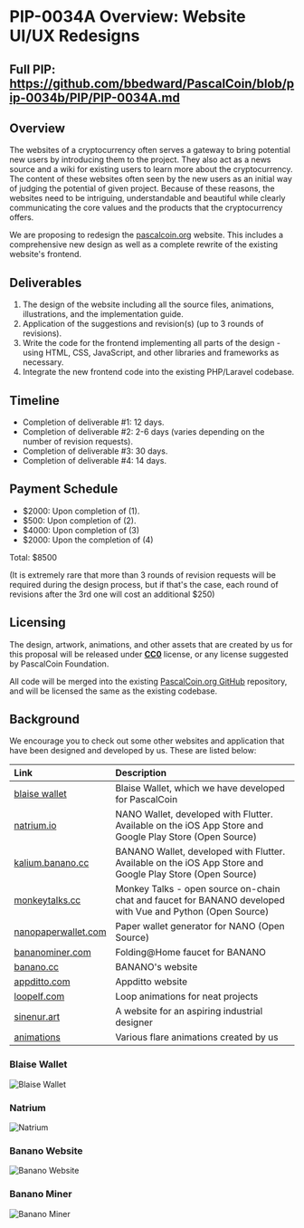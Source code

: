 # PIP-0034A Overview: Website UI/UX Redesigns
## Full PIP: https://github.com/bbedward/PascalCoin/blob/pip-0034b/PIP/PIP-0034A.md

## Overview
The websites of a cryptocurrency often serves a gateway to bring potential new users by introducing them to the project. They also act as a news source and a wiki for existing users to learn more about the cryptocurrency. The content of these websites often seen by the new users as an initial way of judging the potential of given project. Because of these reasons, the websites need to be intriguing, understandable and beautiful while clearly communicating the core values and the products that the cryptocurrency offers.

We are proposing to redesign the [pascalcoin.org][pascal-website] website. This includes a comprehensive new design as well as a complete rewrite of the existing website's frontend.

## Deliverables
1) The design of the website including all the source files, animations, illustrations, and the implementation guide.
2) Application of the suggestions and revision(s) (up to 3 rounds of revisions).
3) Write the code for the frontend implementing all parts of the design - using HTML, CSS, JavaScript, and other libraries and frameworks as necessary.
4) Integrate the new frontend code into the existing PHP/Laravel codebase.

## Timeline
* Completion of deliverable #1: 12 days.
* Completion of deliverable #2: 2-6 days (varies depending on the number of revision requests).
* Completion of deliverable #3: 30 days.
* Completion of deliverable #4: 14 days.

## Payment Schedule
* $2000: Upon completion of (1).
* $500: Upon completion of (2).
* $4000: Upon completion of (3)
* $2000: Upon the completion of (4)

Total: $8500

(It is extremely rare that more than 3 rounds of revision requests will be required during the design process, but if that's the case, each round of revisions after the 3rd one will cost an additional $250)

## Licensing
The design, artwork, animations, and other assets that are created by us for this proposal will be released under [**CC0**][creative-commons] license, or any license suggested by PascalCoin Foundation.

All code will be merged into the existing [PascalCoin.org GitHub][pascalcoin-github] repository, and will be licensed the same as the existing codebase.

## Background
We encourage you to check out some other websites and application that have been designed and developed by us. These are listed below:

| Link | Description |
| :----- | :------ |
[blaise wallet](https://blaisewallet.com) | Blaise Wallet, which we have developed for PascalCoin
[natrium.io](https://natrium.io) | NANO Wallet, developed with Flutter. Available on the iOS App Store and Google Play Store (Open Source)
[kalium.banano.cc](https://kalium.banano.cc) | BANANO Wallet, developed with Flutter. Available on the iOS App Store and Google Play Store (Open Source)
[monkeytalks.cc](https://monkeytalks.cc) | Monkey Talks - open source on-chain chat and faucet for BANANO developed with Vue and Python (Open Source)
[nanopaperwallet.com](https://nanopaperwallet.com) | Paper wallet generator for NANO (Open Source)
[bananominer.com](https://bananominer.com) | Folding@Home faucet for BANANO
[banano.cc](https://banano.cc) | BANANO's website
[appditto.com](https://appditto.com) | Appditto website
[loopelf.com](https://loopelf.com) | Loop animations for neat projects
[sinenur.art](https://sinenur.art) | A website for an aspiring industrial designer
[animations](https://www.2dimensions.com/a/yekta/files/recent/all) | Various flare animations created by us

### Blaise Wallet
![Blaise Wallet](resources/PIP-0034A/blaise.jpg)

### Natrium
![Natrium](resources/PIP-0034A/natrium.jpg)

### Banano Website
![Banano Website](resources/PIP-0034A/banano-website.png)

### Banano Miner
![Banano Miner](resources/PIP-0034A/banano-miner.png)

[creative-commons]: https://creativecommons.org/share-your-work/public-domain/cc0/
[sketch-app]: https://www.sketch.com
[figma-app]: https://www.figma.com
[ae-app]: https://www.adobe.com/products/aftereffects.html
[illustrator-app]: https://www.adobe.com/products/illustrator.html
[lottie]: https://airbnb.design/lottie/
[pascal-website]: https://pascalcoin.org
[pascal-explorer]: https://explore.pascalcoin.org
[free-pasa]: https://freepasa.org
[pascalcoin-github]: https://github.com/PascalCoin/PascalCoin.org